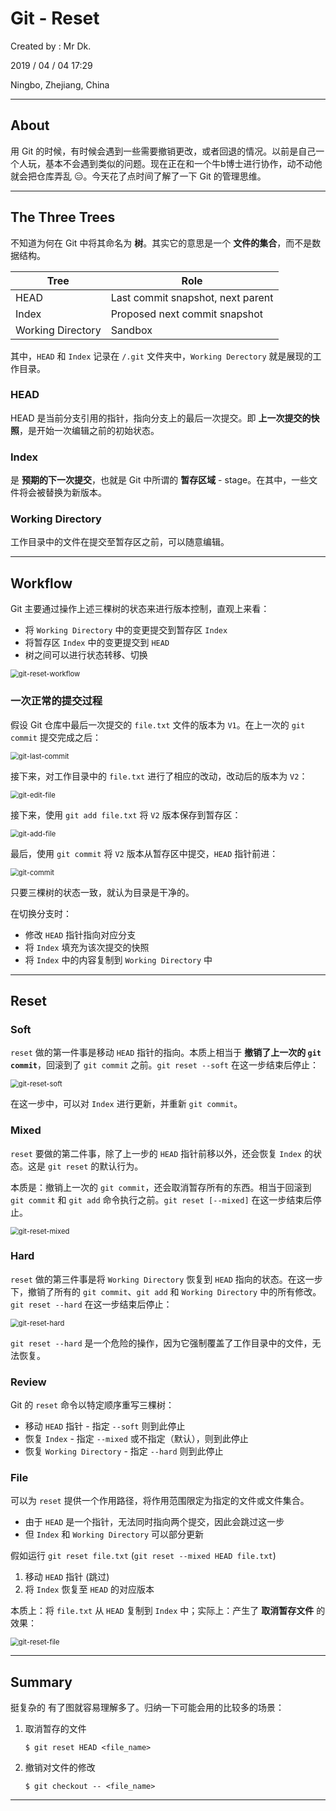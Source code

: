 # Git - Reset

Created by : Mr Dk.

2019 / 04 / 04 17:29

Ningbo, Zhejiang, China

---

## About

用 Git 的时候，有时候会遇到一些需要撤销更改，或者回退的情况。以前是自己一个人玩，基本不会遇到类似的问题。现在正在和一个牛b博士进行协作，动不动他就会把仓库弄乱 😑。今天花了点时间了解了一下 Git 的管理思维。

---

## The Three Trees

不知道为何在 Git 中将其命名为 **树**。其实它的意思是一个 **文件的集合**，而不是数据结构。

| Tree              | Role                              |
| ----------------- | --------------------------------- |
| HEAD              | Last commit snapshot, next parent |
| Index             | Proposed next commit snapshot     |
| Working Directory | Sandbox                           |

其中，`HEAD` 和 `Index` 记录在 `/.git` 文件夹中，`Working Derectory` 就是展现的工作目录。

### HEAD

HEAD 是当前分支引用的指针，指向分支上的最后一次提交。即 **上一次提交的快照**，是开始一次编辑之前的初始状态。

### Index

是 **预期的下一次提交**，也就是 Git 中所谓的 **暂存区域** - stage。在其中，一些文件将会被替换为新版本。

### Working Directory

工作目录中的文件在提交至暂存区之前，可以随意编辑。

---

## Workflow

Git 主要通过操作上述三棵树的状态来进行版本控制，直观上来看：

* 将 `Working Directory` 中的变更提交到暂存区 `Index`
* 将暂存区 `Index` 中的变更提交到 `HEAD`
* 树之间可以进行状态转移、切换

<img src="../img/git-reset-workflow.png" alt="git-reset-workflow" style="zoom: 80%;" />

### 一次正常的提交过程

假设 Git 仓库中最后一次提交的 `file.txt` 文件的版本为 `V1`。在上一次的 `git commit` 提交完成之后：

<img src="../img/git-last-commit.png" alt="git-last-commit" style="zoom:80%;" />

接下来，对工作目录中的 `file.txt` 进行了相应的改动，改动后的版本为 `V2`：

<img src="../img/git-edit-file.png" alt="git-edit-file" style="zoom:80%;" />

接下来，使用 `git add file.txt` 将 `V2` 版本保存到暂存区：

<img src="../img/git-add-file.png" alt="git-add-file" style="zoom:80%;" />

最后，使用 `git commit` 将 `V2` 版本从暂存区中提交，`HEAD` 指针前进：

<img src="../img/git-commit.png" alt="git-commit" style="zoom:80%;" />

只要三棵树的状态一致，就认为目录是干净的。

在切换分支时：

* 修改 `HEAD` 指针指向对应分支
* 将 `Index` 填充为该次提交的快照
* 将 `Index` 中的内容复制到 `Working Directory` 中

---

## Reset

### Soft

`reset` 做的第一件事是移动 `HEAD` 指针的指向。本质上相当于 **撤销了上一次的 `git commit`**，回滚到了 `git commit` 之前。`git reset --soft` 在这一步结束后停止：

<img src="../img/git-reset-soft.png" alt="git-reset-soft" style="zoom:80%;" />

在这一步中，可以对 `Index` 进行更新，并重新 `git commit`。

### Mixed

`reset` 要做的第二件事，除了上一步的 `HEAD` 指针前移以外，还会恢复 `Index` 的状态。这是 `git reset` 的默认行为。

本质是：撤销上一次的 `git commit`，还会取消暂存所有的东西。相当于回滚到 `git commit` 和 `git add` 命令执行之前。`git reset [--mixed]` 在这一步结束后停止。

<img src="../img/git-reset-mixed.png" alt="git-reset-mixed" style="zoom:80%;" />

### Hard

`reset` 做的第三件事是将 `Working Directory` 恢复到 `HEAD` 指向的状态。在这一步下，撤销了所有的 `git commit`、`git add` 和 `Working Directory` 中的所有修改。`git reset --hard` 在这一步结束后停止：

<img src="../img/git-reset-hard.png" alt="git-reset-hard" style="zoom:80%;" />

`git reset --hard` 是一个危险的操作，因为它强制覆盖了工作目录中的文件，无法恢复。

### Review

Git 的 `reset` 命令以特定顺序重写三棵树：

* 移动 `HEAD` 指针 - 指定 `--soft` 则到此停止
* 恢复 `Index` - 指定 `--mixed` 或不指定（默认），则到此停止
* 恢复 `Working Directory` - 指定 `--hard` 则到此停止

### File

可以为 `reset` 提供一个作用路径，将作用范围限定为指定的文件或文件集合。

* 由于 `HEAD` 是一个指针，无法同时指向两个提交，因此会跳过这一步
* 但 `Index` 和 `Working Directory` 可以部分更新

假如运行 `git reset file.txt` (`git reset --mixed HEAD file.txt`)

1. 移动 `HEAD` 指针 (跳过)
2. 将 `Index` 恢复至 `HEAD` 的对应版本

本质上：将 `file.txt` 从 `HEAD` 复制到 `Index` 中；实际上：产生了 **取消暂存文件** 的效果：

<img src="../img/git-reset-file.png" alt="git-reset-file" style="zoom:80%;" />

---

## Summary

挺复杂的 有了图就容易理解多了。归纳一下可能会用的比较多的场景：

1. 取消暂存的文件

   ```console
   $ git reset HEAD <file_name>
   ```

2. 撤销对文件的修改

   ```console
   $ git checkout -- <file_name>
   ```

---

